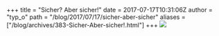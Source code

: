 +++
title = "Sicher? Aber sicher!"
date = 2017-07-17T10:31:06Z
author = "typ_o"
path = "/blog/2017/07/17/sicher-aber-sicher"
aliases = ["/blog/archives/383-Sicher-Aber-sicher!.html"]
+++
[![](/media/IMG_2372.serendipityThumb.JPG)](/media/IMG_2372.JPG)
